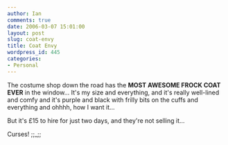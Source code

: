 ```yaml
---
author: Ian
comments: true
date: 2006-03-07 15:01:00
layout: post
slug: coat-envy
title: Coat Envy
wordpress_id: 445
categories:
- Personal
---
```


The costume shop down the road has the <b>MOST AWESOME FROCK COAT EVER</b> in the window...  It's my size and everything, and it's really well-lined and comfy and it's purple and black with frilly bits on the cuffs and everything and ohhhh, how I want it...  

But it's £15 to hire for just two days, and they're not selling it...  

Curses!  ;;_;;
